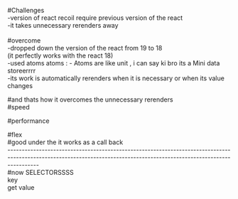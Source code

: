 #Challenges <br>
-version of react recoil require previous version of the react  <br>
-it takes unnecessary rerenders away<br>
<br>
#overcome <br>
-dropped down the version of the react from 19 to 18<br>
(it perfectly works with the react 18)<br>
-used atoms atoms : - Atoms are like unit , i can say ki bro its a Mini data storeerrrr<br>
-its work is automatically rerenders when it is necessary or when its value changes <br>

#and thats how it overcomes the unnecessary rerenders<br>
#speed<br>

#performance<br>

#flex<br>
#good under the it works as a call back<br>
-----------------------------------------------------------------------------------------------------------------------------------------------------------------------<br>
#now SELECTORSSSS <br>
key <br>
get value 
